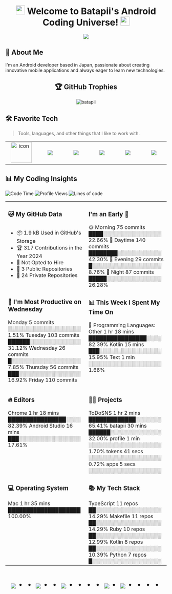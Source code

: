 <h1 align="center">
  <img src="https://media.giphy.com/media/hvRJCLFzcasrR4ia7z/giphy.gif" width="28">
  Welcome to Batapii's Android Coding Universe!
  <img src="https://media.giphy.com/media/hvRJCLFzcasrR4ia7z/giphy.gif" width="28">
</h1>

<p align="center">
  <img src="https://readme-typing-svg.herokuapp.com/?lines=Android+Developer+in+Japan;Always%20learning%20new%20things&font=Fira%20Code&center=true&width=440&height=45&color=f75c7e&vCenter=true&size=22">
</p>

## 🚀 About Me
I'm an Android developer based in Japan, passionate about creating innovative mobile applications and always eager to learn new technologies.

<h2 align="center">🏆 GitHub Trophies</h2>
<p align="center">
  <img src="https://github-profile-trophy.vercel.app/?username=batapii&theme=nord&column=7&no-frame=true&no-bg=true&rank=SECRET,SSS,SS,S,AAA,AA,A,B,C,?" alt="batapii" />
</p>

## 🛠️ Favorite Tech

> Tools, languages, and other things that I like to work with.

<table>
  <tr>
    <td align="center" width="96">
      <a href="#macropower-tech">
        <img src="https://techstack-generator.vercel.app/github-icon.svg" alt="icon" width="65" height="65" />
      </a>
      <br>
    </td>
    <td align="center" width="96">
      <a href="#macropower-tech">
        <img src="https://cdn.jsdelivr.net/gh/devicons/devicon@latest/icons/androidstudio/androidstudio-original-wordmark.svg" />
      </a>
    </td>
     <td align="center" width="96">
      <a href="#macropower-tech">
         <img src="https://cdn.jsdelivr.net/gh/devicons/devicon@latest/icons/git/git-original.svg" />
      </a>
      <br>
    </td>
        <td align="center" width="96">
      <a href="#macropower-tech">
       <img src="https://cdn.jsdelivr.net/gh/devicons/devicon@latest/icons/jetbrains/jetbrains-original.svg" />
      </a>
    </td>
        <td align="center" width="96">
      <a href="#macropower-tech">
        <img src="https://cdn.jsdelivr.net/gh/devicons/devicon@latest/icons/kotlin/kotlin-original.svg" />
      </a>
    </td>
        <td align="center" width="96">
      <a href="#macropower-tech">
        <img src="https://cdn.jsdelivr.net/gh/devicons/devicon@latest/icons/supabase/supabase-original.svg" />
      </a>
    </td>
  </tr>
</table>

## 📊 My Coding Insights

![Code Time](http://img.shields.io/badge/Code%20Time-179%20hrs%203%20mins-blue)
![Profile Views](http://img.shields.io/badge/Profile%20Views-16-blue)
![Lines of code](https://img.shields.io/badge/From%20Hello%20World%20I%27ve%20Written-34.9%20thousand%20lines%20of%20code-blue)

<table style="width:100%">
  <tr>
    <td valign="top" width="50%">
      <h3>🐱 My GitHub Data</h3>
      <div style="height: 200px; overflow: auto;">
        <!--START_SECTION:github-data-->
<ul>
  <li>📦 1.9 kB Used in GitHub's Storage</li>
  <li>🏆 317 Contributions in the Year 2024</li>
  <li>🚫 Not Opted to Hire</li>
  <li>📜 3 Public Repositories</li>
  <li>🔑 24 Private Repositories</li>
</ul>
<!--END_SECTION:github-data-->
      </div>
    </td>
    <td valign="top" width="50%">
      <h3>I'm an Early 🐤</h3>
      <div style="height: 200px; overflow: auto;">
        <!--START_SECTION:waka-commit-time-->
🌞 Morning     75 commits    ████░░░░░░░░░░░░░░░░ 22.66%
🌆 Daytime    140 commits    ████████░░░░░░░░░░░░ 42.30%
🌃 Evening     29 commits    █░░░░░░░░░░░░░░░░░░░ 8.76%
🌙 Night       87 commits    █████░░░░░░░░░░░░░░░ 26.28%
<!--END_SECTION:waka-commit-time-->
      </div>
    </td>
  </tr>
  <tr>
    <td valign="top" width="50%">
      <h3>📅 I'm Most Productive on Wednesday</h3>
      <div style="height: 200px; overflow: auto;">
        <!--START_SECTION:waka-week-stats-->
Monday         5 commits    ░░░░░░░░░░░░░░░░░░░░ 1.51%
Tuesday      103 commits    ██████░░░░░░░░░░░░░░ 31.12%
Wednesday     26 commits    █░░░░░░░░░░░░░░░░░░░ 7.85%
Thursday      56 commits    ███░░░░░░░░░░░░░░░░░ 16.92%
Friday       110 commits    ██████░░░░░░░░░░░░░░ 33.23%
Saturday      26 commits    █░░░░░░░░░░░░░░░░░░░ 7.85%
Sunday         5 commits    ░░░░░░░░░░░░░░░░░░░░ 1.51%
<!--END_SECTION:waka-week-stats-->
      </div>
    </td>
    <td valign="top" width="50%">
      <h3>📊 This Week I Spent My Time On</h3>
      <div style="height: 200px; overflow: auto;">
        <!--START_SECTION:waka-time-stats-->
💬 Programming Languages: 
Other           1 hr 18 mins    ████████████████░░░░ 82.39%
Kotlin          15 mins         ███░░░░░░░░░░░░░░░░░ 15.95%
Text            1 min           ░░░░░░░░░░░░░░░░░░░░ 1.66%
<!--END_SECTION:waka-time-stats-->
      </div>
    </td>
  </tr>
  <tr>
    <td valign="top" width="50%">
      <h3>🔥 Editors</h3>
      <div style="height: 200px; overflow: auto;">
        <!--START_SECTION:waka-editors-->
Chrome          1 hr 18 mins    ████████████████░░░░ 82.39%
Android Studio  16 mins         ███░░░░░░░░░░░░░░░░░ 17.61%
<!--END_SECTION:waka-editors-->
      </div>
    </td>
    <td valign="top" width="50%">
      <h3>🐱‍💻 Projects</h3>
      <div style="height: 200px; overflow: auto;">
        <!--START_SECTION:waka-projects-->
ToDoSNS         1 hr 2 mins     █████████████░░░░░░░ 65.41%
batapii         30 mins         ██████░░░░░░░░░░░░░░ 32.00%
profile         1 min           ░░░░░░░░░░░░░░░░░░░░ 1.70%
tokens          41 secs         ░░░░░░░░░░░░░░░░░░░░ 0.72%
apps            5 secs          ░░░░░░░░░░░░░░░░░░░░ 0.09%
<!--END_SECTION:waka-projects-->
      </div>
    </td>
  </tr>
  <tr>
    <td valign="top" width="50%">
      <h3>💻 Operating System</h3>
      <div style="height: 200px; overflow: auto;">
        <!--START_SECTION:waka-os-->
Mac             1 hr 35 mins    ████████████████████ 100.00%
<!--END_SECTION:waka-os-->
      </div>
    </td>
    <td valign="top" width="50%">
      <h3>📚 My Tech Stack</h3>
      <div style="height: 200px; overflow: auto;">
        <!--START_SECTION:waka-tech-stack-->
TypeScript      11 repos   ██░░░░░░░░░░░░░░░░░░ 14.29%
Makefile        11 repos   ██░░░░░░░░░░░░░░░░░░ 14.29%
Ruby            10 repos   ██░░░░░░░░░░░░░░░░░░ 12.99%
Kotlin           8 repos   ██░░░░░░░░░░░░░░░░░░ 10.39%
Python           7 repos   █░░░░░░░░░░░░░░░░░░░ 9.09%
JavaScript       6 repos   █░░░░░░░░░░░░░░░░░░░ 7.79%
mcfunction       6 repos   █░░░░░░░░░░░░░░░░░░░ 7.79%
Swift            4 repos   █░░░░░░░░░░░░░░░░░░░ 5.19%
HTML             4 repos   █░░░░░░░░░░░░░░░░░░░ 5.19%
Java             3 repos   ░░░░░░░░░░░░░░░░░░░░ 3.90%
<!--END_SECTION:waka-tech-stack-->
      </div>
    </td>
  </tr>
</table>

<div align="center">
    <h1>
        <img src="https://user-images.githubusercontent.com/44926913/175852850-3fb6c715-1856-41ff-8c1f-94ce3b03b458.gif">・・
        <img src="https://user-images.githubusercontent.com/44926913/175853109-f8850656-6704-4a8a-bee6-9aca154d929b.gif">・・
        <img src="https://user-images.githubusercontent.com/44926913/175853154-5449d974-975e-44a6-ab84-a86031265e40.gif">・・・・
        <img src="https://user-images.githubusercontent.com/44926913/175853109-f8850656-6704-4a8a-bee6-9aca154d929b.gif">・
        <img src="https://user-images.githubusercontent.com/44926913/175853154-5449d974-975e-44a6-ab84-a86031265e40.gif">・・・・
    </h1>
  </div>
<br><br><br>
